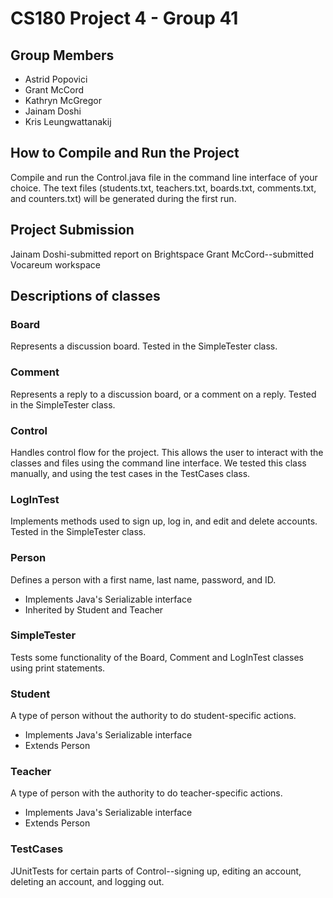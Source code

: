 # CS180 Project 4 - Group 41
## Group Members
- Astrid Popovici
- Grant McCord
- Kathryn McGregor
- Jainam Doshi
- Kris Leungwattanakij 

## How to Compile and Run the Project
Compile and run the Control.java file in the command line interface of your choice.  The text files (students.txt, teachers.txt, boards.txt, comments.txt, and counters.txt) will be generated during the first run.

## Project Submission
Jainam Doshi-submitted report on Brightspace
Grant McCord--submitted Vocareum workspace

## Descriptions of classes
### Board
Represents a discussion board.  Tested in the SimpleTester class.

### Comment
Represents a reply to a discussion board, or a comment on a reply.  Tested in the SimpleTester class.

### Control
Handles control flow for the project.  This allows the user to interact with the classes and files using the command line interface.  We tested this class manually, and using the test cases in the TestCases class.

### LogInTest
Implements methods used to sign up, log in, and edit and delete accounts.  Tested in the SimpleTester class.

### Person
Defines a person with a first name, last name, password, and ID.
- Implements Java's Serializable interface
- Inherited by Student and Teacher


### SimpleTester
Tests some functionality of the Board, Comment and LogInTest classes using print statements.

### Student 
A type of person without the authority to do student-specific actions.
- Implements Java's Serializable interface
- Extends Person

### Teacher 
A type of person with the authority to do teacher-specific actions.
- Implements Java's Serializable interface
- Extends Person

### TestCases
JUnitTests for certain parts of Control--signing up, editing an account, deleting an account, and logging out.

